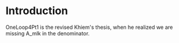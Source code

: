 # Introduction #

OneLoop4Pt1 is the revised Khiem's thesis, when he realized we are missing A\_mlk in the denominator.